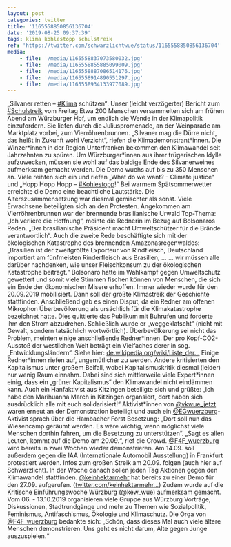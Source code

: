 ```yaml
---
layout: post
categories: twitter
title: '1165558850856136704'
date: '2019-08-25 09:37:39'
tags: klima kohlestopp schulstreik
ref: 'https://twitter.com/schwarzlichtwue/status/1165558850856136704'
media:
    - file: '/media/1165558837073580032.jpg'
    - file: '/media/1165558855885099009.jpg'
    - file: '/media/1165558887086514176.jpg'
    - file: '/media/1165558914890551297.jpg'
    - file: '/media/1165558934133977089.jpg'
---
```

„Silvaner retten – [#Klima](/t/klima) schützen“: Unser (leicht verzögerter) Bericht zum [#Schulstreik](/t/schulstreik) vom Freitag 
Etwa 200 Menschen versammelten sich am frühen Abend am Würzburger Hbf, um endlich die Wende in der Klimapolitik einzufordern. Sie liefen durch die Juliuspromenade, an der Weinparade am Marktplatz vorbei, zum Vierröhrenbrunnen. 
„Silvaner mag die Dürre nicht, das heißt in Zukunft wohl Verzicht“, riefen die Klimademonstrant\*innen. Die Winzer\*innen in der Region Unterfranken bekommen den Klimawandel seit Jahrzehnten zu spüren.
Um Würzburger\*innen aus ihrer trügerischen Idylle aufzuwecken, müssen sie wohl auf das baldige Ende des Silvanerweines aufmerksam gemacht werden.
Die Demo wuchs auf bis zu 350 Menschen an. Viele reihten sich ein und riefen „What do we want? - Climate justice“ und „Hopp Hopp Hopp – [#Kohlestopp](/t/kohlestopp)!“ Bei warmem Spätsommerwetter erreichte die Demo eine beachtliche Lautstärke. 
Die Alterszusammensetzung war diesmal gemischter als sonst. Viele Erwachsene beteiligten sich an den Protesten.
Angekommen am Vierröhrenbrunnen war der brennende brasilianische Urwald Top-Thema: „Ich verliere die Hoffnung“, meinte die Rednerin im Bezug auf Bolsonaros Reden. „Der brasilianische Präsident macht Umweltschützer für die Brände verantwortlich“. 
Auch die zweite Rede beschäftigte sich mit der ökologischen Katastrophe des brennenden Amazonasregenwaldes: „Brasilien ist der zweitgrößte Exporteur von Rindfleisch, Deutschland importiert am fünfmeisten Rinderfleisch aus Brasilien, … 
… wir müssen alle darüber nachdenken, wie unser Fleischkonsum zu der ökologischen Katastrophe beiträgt.“ Bolsonaro hatte im Wahlkampf gegen Umweltschutz gewettert und somit viele Stimmen fischen können von Menschen, die sich ein Ende der ökonomischen Misere erhoffen.
Immer wieder wurde für den 20.09.2019 mobilisiert. Dann soll der größte Klimastreik der Geschichte stattfinden. Anschließend gab es einen Disput, da ein Redner am offenen Mikrophon Überbevölkerung als ursächlich für die Klimakatastrophe bezeichnet hatte.
Dies quittierte das Publikum mit Buhrufen und forderte ihm den Strom abzudrehen. Schließlich wurde er „weggeklatscht“ (nicht mit Gewalt, sondern tatsächlich wortwörtlich).
Überbevölkerung sei nicht das Problem, meinten einige anschließende Redner\*innen. Der pro Kopf-CO2-Ausstoß der westlichen Welt beträgt ein Vielfaches derer in sog. „Entwicklungsländern“. Siehe hier: [de.wikipedia.org/wiki/Liste_der…](https://de.wikipedia.org/wiki/Liste_der_L%C3%A4nder_nach_CO2-Emission)
Einige Redner\*innen riefen auf, ungemütlicher zu werden. Andere kritisierten den Kapitalismus unter großem Beifall, wobei Kapitalismuskritik diesmal (leider) nur wenig Raum einnahm.
Dabei sind sich mittlerweile viele Expert\*innen einig, dass ein „grüner Kapitalismus“ den Klimawandel nicht eindämmen kann.
Auch ein Hanfaktivist aus Kitzingen beteiligte sich und grüßte: „Ich habe den Marihuanna March in Kitzingen organsiert, dort haben sich ausdrücklich alle mit euch solidarisiert!“
Aktivist\*innen von [@vkwue_jetzt](https://twitter.com/vkwue_jetzt) waren erneut an der Demonstration beteiligt und auch ein [@EGwuerzburg](https://twitter.com/EGwuerzburg)-Aktivist sprach über die Hambacher Forst Besetzung: „Dort soll nun das Wiesencamp geräumt werden.  Es wäre wichtig, wenn möglichst viele Menschen dorthin fahren, um die Besetzung zu unterstützen“.
„Sagt es allen Leuten, kommt auf die Demo am 20.09.“, rief die Crowd. [@F4F_wuerzburg](https://twitter.com/F4F_wuerzburg) wird bereits in zwei Wochen wieder demonstrieren. Am 14.09. soll außerdem gegen die IAA (Internationale Automobil Ausstellung) in Frankfurt protestiert werden.
Infos zum großen Streik am 20.09. folgen (auch hier auf Schwarzlicht). In der Woche danach sollen jeden Tag Aktionen gegen den Klimawandel stattfinden. [@keinhektarmehr](https://twitter.com/keinhektarmehr) hat bereits zu einer Demo für den 27.09. aufgerufen. ([twitter.com/keinhektarmehr…](https://twitter.com/keinhektarmehr/status/1165165113860657154))
Zudem wurde auf die Kritische Einführungswoche Würzburg (@kew_wue) aufmerksam gemacht. Vom 06. - 13.10.2019 organisieren viele Gruppe aus Würzburg Vorträge, Diskussionen, Stadtrundgänge und mehr zu Themen wie Sozialpolitik, Feminismus, Antifaschismus, Ökologie und Klimaschutz.
Die Orga von [@F4F_wuerzburg](https://twitter.com/F4F_wuerzburg) bedankte sich: „Schön, dass dieses Mal auch viele ältere Menschen demonstrieren. Uns geht es nicht darum, Alte gegen Junge auszuspielen.“